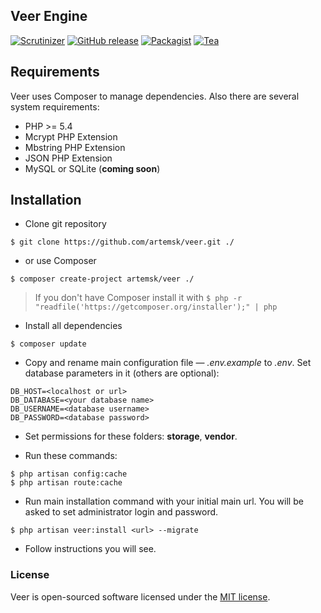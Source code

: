 ## Veer Engine 


[![Scrutinizer](https://img.shields.io/scrutinizer/g/artemsk/veer.svg)](https://scrutinizer-ci.com/g/artemsk/veer/)
[![GitHub release](https://img.shields.io/github/release/artemsk/veer.svg)]()
[![Packagist](https://img.shields.io/packagist/l/artemsk/veer.svg)]()
[![Tea](https://img.shields.io/badge/cups%20of%20tea-351-ff69b4.svg)]()

## Requirements

Veer uses Composer to manage dependencies. Also there are several system requirements:
* PHP >= 5.4
* Mcrypt PHP Extension
* Mbstring PHP Extension
* JSON PHP Extension
* MySQL or SQLite (**coming soon**)

## Installation

- Clone git repository 
```
$ git clone https://github.com/artemsk/veer.git ./
``` 
- or use Composer
```
$ composer create-project artemsk/veer ./
```

> If you don't have Composer install it with `$ php -r "readfile('https://getcomposer.org/installer');" | php`

- Install all dependencies 
```
$ composer update
```

- Copy and rename main configuration file — *.env.example* to *.env*. Set database parameters in it (others are optional):
```
DB_HOST=<localhost or url>
DB_DATABASE=<your database name>
DB_USERNAME=<database username>
DB_PASSWORD=<database password>
```

- Set permissions for these folders: **storage**, **vendor**.

- Run these commands:
```
$ php artisan config:cache
$ php artisan route:cache
```

- Run main installation command with your initial main url. You will be asked to set administrator login and password.
```
$ php artisan veer:install <url> --migrate
```

- Follow instructions you will see.

### License

Veer is open-sourced software licensed under the [MIT license](http://opensource.org/licenses/MIT).
